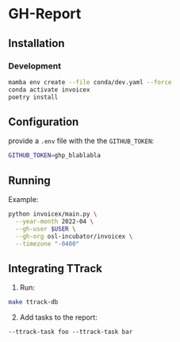 # GH-Report

## Installation

### Development

```bash
mamba env create --file conda/dev.yaml --force
conda activate invoicex
poetry install
```

## Configuration

provide a `.env` file with the the `GITHUB_TOKEN`:

```bash
GITHUB_TOKEN=ghp_blablabla
```
## Running

Example:

```bash
python invoicex/main.py \
  --year-month 2022-04 \
  --gh-user $USER \
  --gh-org osl-incubator/invoicex \
  --timezone "-0400"
```
## Integrating TTrack

1) Run:
```bash
make ttrack-db
```

2) Add tasks to the report:
```
--ttrack-task foo --ttrack-task bar
```
